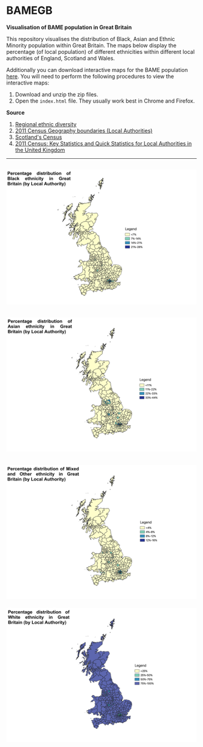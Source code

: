# BAMEGB
**Visualisation of BAME population in Great Britain**

This repository visualises the distribution of Black, Asian and Ethnic Minority population within Great Britain. The maps below display the percentage (of local population) of different ethnicities within different local authorities of England, Scotland and Wales.

Additionally you can download interactive maps for the BAME population [here](https://drive.google.com/drive/folders/1oaowY6r8c-Amfx5eJag6ZeTe9DcFZji7?usp=sharing). You will need to perform the following procedures to view the interactive maps:
1. Download and unzip the zip files.
2. Open the `index.html` file. They usually work best in Chrome and Firefox.

**Source**
1. [Regional ethnic diversity](https://www.ethnicity-facts-figures.service.gov.uk/uk-population-by-ethnicity/national-and-regional-populations/regional-ethnic-diversity/latest#download-the-data)
2. [2011 Census Geography boundaries (Local Authorities)](https://www.statistics.digitalresources.jisc.ac.uk/dataset/2011-census-geography-boundaries-local-authorities)
3. [Scotland's Census](https://www.scotlandscensus.gov.uk/bulletin-figures-and-tables)
4. [2011 Census: Key Statistics and Quick Statistics for Local Authorities in the United Kingdom](https://www.ons.gov.uk/peoplepopulationandcommunity/populationandmigration/populationestimates/bulletins/keystatisticsandquickstatisticsforlocalauthoritiesintheunitedkingdom/2013-10-11)

---
![Black distribution](/Images/GB_Black.jpeg)
---
![Asian distribution](/Images/GB_Asian.jpeg)
---
![Minority Ethnic distribution](/Images/GB_Minority_Ethnic.jpeg)
---
![White distribution](/Images/GB_White.jpeg)

